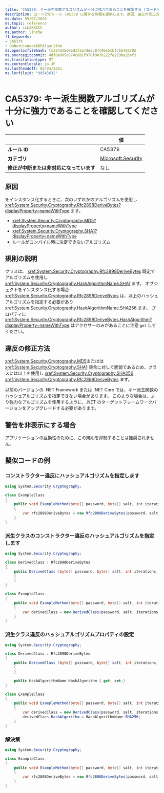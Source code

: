 ```yaml
---
title: 'CA5379: キー派生関数アルゴリズムが十分に強力であることを確認する (コード分析)'
description: コード分析ルール CA5379 に関する情報を提供します。原因、違反の修正方法、非表示にするタイミングなどが含まれます。
ms.date: 05/07/2020
ms.topic: reference
author: LLLXXXCCC
ms.author: linche
f1_keywords:
- CA5379
- DoNotUseWeakKDFAlgorithm
ms.openlocfilehash: fc224d35de5d1faa7de5c87c96e5cbfcbb450702
ms.sourcegitcommit: 4df8e005c074ceb1f978f007b222fe253be2baf3
ms.translationtype: MT
ms.contentlocale: ja-JP
ms.lasthandoff: 02/04/2021
ms.locfileid: "99543632"
---
```

# <a name="ca5379-ensure-key-derivation-function-algorithm-is-sufficiently-strong"></a>CA5379: キー派生関数アルゴリズムが十分に強力であることを確認してください

| | 値 |
|-|-|
| **ルール ID** |CA5379|
| **カテゴリ** |[Microsoft.Security](security-warnings.md)|
| **修正が中断または非対応になっています** |なし|

## <a name="cause"></a>原因

をインスタンス化するときに、次のいずれかのアルゴリズムを使用し <xref:System.Security.Cryptography.Rfc2898DeriveBytes?displayProperty=nameWithType> ます。

- <xref:System.Security.Cryptography.MD5?displayProperty=nameWithType>
- <xref:System.Security.Cryptography.SHA1?displayProperty=nameWithType>
- ルールがコンパイル時に決定できないアルゴリズム

## <a name="rule-description"></a>規則の説明

クラスは、 <xref:System.Security.Cryptography.Rfc2898DeriveBytes> 既定でアルゴリズムを使用し <xref:System.Security.Cryptography.HashAlgorithmName.SHA1> ます。 オブジェクトをインスタンス化する場合 <xref:System.Security.Cryptography.Rfc2898DeriveBytes> は、以上のハッシュアルゴリズムを指定する必要があり <xref:System.Security.Cryptography.HashAlgorithmName.SHA256> ます。 プロパティに <xref:System.Security.Cryptography.Rfc2898DeriveBytes.HashAlgorithm?displayProperty=nameWithType> はアクセサーのみがあることに注意 `get` してください。

## <a name="how-to-fix-violations"></a>違反の修正方法

<xref:System.Security.Cryptography.MD5>またはは <xref:System.Security.Cryptography.SHA1> 競合に対して脆弱であるため、クラスには以上を使用し <xref:System.Security.Cryptography.SHA256> <xref:System.Security.Cryptography.Rfc2898DeriveBytes> ます。

以前のバージョンの .NET Framework または .NET Core では、キー派生関数のハッシュアルゴリズムを指定できない場合があります。 このような場合は、より強力なアルゴリズムを使用するように、.NET のターゲットフレームワークバージョンをアップグレードする必要があります。

## <a name="when-to-suppress-warnings"></a>警告を非表示にする場合

アプリケーションの互換性のために、この規則を抑制することは推奨されません。

## <a name="pseudo-code-examples"></a>擬似コードの例

### <a name="specify-hash-algorithm-in-constructor-violation"></a>コンストラクター違反にハッシュアルゴリズムを指定します

```csharp
using System.Security.Cryptography;

class ExampleClass
{
    public void ExampleMethod(byte[] password, byte[] salt, int iterations, HashAlgorithmName hashAlgorithm)
    {
        var rfc2898DeriveBytes = new Rfc2898DeriveBytes(password, salt, iterations, HashAlgorithmName.MD5);
    }
}
```

### <a name="specify-hash-algorithm-in-derived-class-constructor-violation"></a>派生クラスのコンストラクター違反のハッシュアルゴリズムを指定します

```csharp
using System.Security.Cryptography;

class DerivedClass : Rfc2898DeriveBytes
{
    public DerivedClass (byte[] password, byte[] salt, int iterations, HashAlgorithmName hashAlgorithm) : base(password, salt, iterations, hashAlgorithm)
    {
    }
}

class ExampleClass
{
    public void ExampleMethod(byte[] password, byte[] salt, int iterations, HashAlgorithmName hashAlgorithm)
    {
        var derivedClass = new DerivedClass(password, salt, iterations, HashAlgorithmName.MD5);
    }
}
```

### <a name="set-hash-algorithm-property-in-derived-classes-violation"></a>派生クラス違反のハッシュアルゴリズムプロパティの設定

```csharp
using System.Security.Cryptography;

class DerivedClass : Rfc2898DeriveBytes
{
    public DerivedClass (byte[] password, byte[] salt, int iterations, HashAlgorithmName hashAlgorithm) : base(password, salt, iterations, hashAlgorithm)
    {
    }

    public HashAlgorithmName HashAlgorithm { get; set;}
}

class ExampleClass
{
    public void ExampleMethod(byte[] password, byte[] salt, int iterations, HashAlgorithmName hashAlgorithm)
    {
        var derivedClass = new DerivedClass(password, salt, iterations, HashAlgorithmName.MD5);
        derivedClass.HashAlgorithm = HashAlgorithmName.SHA256;
    }
}
```

### <a name="solution"></a>解決策

```csharp
using System.Security.Cryptography;

class ExampleClass
{
    public void ExampleMethod(byte[] password, byte[] salt, int iterations, HashAlgorithmName hashAlgorithm)
    {
        var rfc2898DeriveBytes = new Rfc2898DeriveBytes(password, salt, iterations, HashAlgorithmName.SHA256);
    }
}
```
